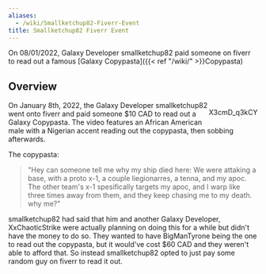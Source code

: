 ```yaml
---
aliases:
  - /wiki/Smallketchup82-Fiverr-Event
title: Smallketchup82 Fiverr Event
---
```


On 08/01/2022, Galaxy Developer smallketchup82 paid someone on fiverr to read out a famous [Galaxy Copypasta]({{< ref "/wiki/" >}}Copypasta)

## Overview

<div style="float: right;">

<youtube>X3cmD_q3kCY</youtube>

</div>

On January 8th, 2022, the Galaxy Developer smallketchup82 went onto fiverr and paid someone $10 CAD to read out a Galaxy Copypasta. The video features an African American male with a Nigerian accent reading out the copypasta, then sobbing afterwards.

The copypasta:

> "Hey can someone tell me why my ship died here: We were attaking a base, with a proto x-1, a couple liegionarres, a tenna, and my apoc. The other team's x-1 spesifically targets my apoc, and I warp like three times away from them, and they keep chasing me to my death. why me?"

smallketchup82 had said that him and another Galaxy Developer, XxChaoticStrike were actually planning on doing this for a while but didn't have the money to do so. They wanted to have BigManTyrone being the one to read out the copypasta, but it would've cost $60 CAD and they weren't able to afford that. So instead smallketchup82 opted to just pay some random guy on fiverr to read it out.

